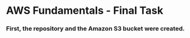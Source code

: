 <h1>AWS Fundamentals - Final Task</h1>
<h3>First, the repository and the Amazon S3 bucket were created.</h3>
